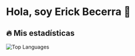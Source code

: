 # Hola, soy Erick Becerra 👋  

## 🔥 Mis estadísticas  
![Top Languages](https://github-readme-stats.vercel.app/api/top-langs/?username=Erick-Becerra&layout=compact)

<!--
**Erick-Becerra/Erick-Becerra** is a ✨ _special_ ✨ repository because its `README.md` (this file) appears on your GitHub profile.

Here are some ideas to get you started:

- 🔭 I’m currently working on ...
- 🌱 I’m currently learning ...
- 👯 I’m looking to collaborate on ...
- 🤔 I’m looking for help with ...
- 💬 Ask me about ...
- 📫 How to reach me: ...
- 😄 Pronouns: ...
- ⚡ Fun fact: ...
-->

